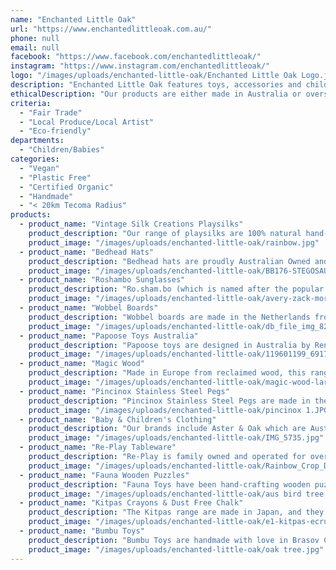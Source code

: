 ```yaml
---
name: "Enchanted Little Oak"
url: "https://www.enchantedlittleoak.com.au/"
phone: null
email: null
facebook: "https://www.facebook.com/enchantedlittleoak/"
instagram: "https://www.instagram.com/enchantedlittleoak/"
logo: "/images/uploads/enchanted-little-oak/Enchanted Little Oak Logo.jpg"
description: "Enchanted Little Oak features toys, accessories and children's wear that are ethically made, eco friendly and of the highest quality. We aim to take the guesswork out of finding unique and reliable products that support your child's natural development."
ethicalDescription: "Our products are either made in Australia or overseas (mainly in Europe) by small businesses that pride themselves in manufacturing and producing following ethical practices. The materials used in production support sustainable practices and conservation."
criteria:
  - "Fair Trade"
  - "Local Produce/Local Artist"
  - "Eco-friendly"
departments:
  - "Children/Babies"
categories:
  - "Vegan"
  - "Plastic Free"
  - "Certified Organic"
  - "Handmade"
  - "< 20km Tecoma Radius"
products:
  - product_name: "Vintage Silk Creations Playsilks"
    product_description: "Our range of playsilks are 100% natural hand-rolled Habatoi silk. All silks have been evenly hand dyed with love and care by Kim Pavli of Vintage Silk Creation, based in the Bellarine Peninsula, Victoria. Professional non toxic and colour fast dyes have been used.\r\n\r\nThese silks have been sourced from Sewards Handkerchief factory and are circa mid 80's. This vintage silk is in perfect condition, and is light, soft and has a beautiful sheen. Hence the silks are one of a kind, and thoughtfully repurposed to create a wonderfully diverse toy for babies and children. \r\n\r\nUse for sensory & imaginary play, costumes, landscapes and more."
    product_image: "/images/uploads/enchanted-little-oak/rainbow.jpg"
  - product_name: "Bedhead Hats"
    product_description: "Bedhead hats are proudly Australian Owned and designed by an Aussie Mum & ethically made by a small family business in China. They are carefully designed so that they actually fit! Finally a hat that newborns can wear through to children aged 13 years.\r\n\r\nThey have the highest sun protection of UPF 50+. Bedhead hats also feature their 'anti flop brim' which means that they can be worn, washed and even folded in your bag repeatedly and they will always hold their shape. No more floppy brims hanging into your little one's eyes."
    product_image: "/images/uploads/enchanted-little-oak/BB176-STEGOSAUR.jpg"
  - product_name: "Roshambo Sunglasses"
    product_description: "Ro.sham.bo (which is named after the popular game Rock, Paper, Scissors) were created in San Diego in 2013 and owned by a small family business. These quality baby and children’s polarised sunglasses are designed in the USA and made in Italy.\r\n\r\nRoshambo are renowned for their high manufacturing specifications, stringent safety testing, 100% UVA/B/C protection, being virtually unbreakable and yet fashionable with their classic wayfarer style.\r\n\r\nThe owners of Roshambo would like to create awareness of Autism and are proud supporters of Autism education and fundraising. All sales contribute to the Autism Charity “Surfers Healing”."
    product_image: "/images/uploads/enchanted-little-oak/avery-zack-morris_1024x1024.jpg"
  - product_name: "Wobbel Boards"
    product_description: "Wobbel boards are made in the Netherlands from many layers of the best European beech wood (FSC), which are stacked and pressed under high pressure, and has a uniquely designed curve. \r\n\r\nWobbel boards are an open ended toy which means they can be used for many purposes! They can be a balance board, used for exercise, imaginary play and much more."
    product_image: "/images/uploads/enchanted-little-oak/db_file_img_8241_thumb_552x552.jpg"
  - product_name: "Papoose Toys Australia"
    product_description: "Papoose toys are designed in Australia by Renske Carbone, and partnering with artisans in Nepal, Papoose toys are made under fair trade conditions from all natural materials. They are renowned for their creative 100% wool felt toys and natural wood products.\r\n\r\nPapoose provides a world of wonder with their small world toys, felt foods and loose parts."
    product_image: "/images/uploads/enchanted-little-oak/119601199_691778308089134_8039803754149718538_n.png"
  - product_name: "Magic Wood"
    product_description: "Made in Europe from reclaimed wood, this range includes stunning treehouses and marble sound trees. These open ended toys can be used for imaginary play and are a beautiful feature in any play room."
    product_image: "/images/uploads/enchanted-little-oak/magic-wood-large-tree-house-doll-house-oskars-wooden-ark-australia-03_926x926.jpg"
  - product_name: "Pincinox Stainless Steel Pegs"
    product_description: "Pincinox Stainless Steel Pegs are made in the small village of Vitrolles, in Southern France by the same family company for nearly 50 years. They are strong, elegantly designed and built to last a lifetime. They have been tested to withstand the hottest Australian conditions and the strongest winds and will not break or rust. We love these pegs as they have unlimited uses around the home and are great for the environment."
    product_image: "/images/uploads/enchanted-little-oak/pincinox 1.JPG"
  - product_name: "Baby & Children's Clothing"
    product_description: "Our brands include Aster & Oak which are Australian designed and ethically made in China from organic cotton. The range features artwork by the owner.\r\nPetit Bamboo is made under certified Fair Trade conditions and features the highest quality bamboo fabrics. Bamboo is naturally breathable and hypoallergenic."
    product_image: "/images/uploads/enchanted-little-oak/IMG_5735.jpg"
  - product_name: "Re-Play Tableware"
    product_description: "Re-Play is family owned and operated for over 25 years. They strive to bring products that are affordable, durable and eco-friendly.\r\n\r\nRe-Play sources material and vibrant colour concentrates to meet strict FDA & EU purity standards. All Re-Play products are made in the USA and are BPA, BPS, PVC, lead, phthalates, surface coatings -free. Currently Re-play has saved 40 million milk jugs, their primary source for material, from going into landfill!"
    product_image: "/images/uploads/enchanted-little-oak/Rainbow_Crop_Dial-S.jpg"
  - product_name: "Fauna Wooden Puzzles"
    product_description: "Fauna Toys have been hand-crafting wooden puzzles since 1992, using sustainable timbers and non toxic materials and are based in Budapest, Hungary. \r\n\r\nTheir beautiful 3D wooden puzzles engage children, improve manual dexterity and encourages spacial awareness. What makes Fauna toys unique are the intricate, yet logical way the pieces fit together and that all pieces can be stacked to create another beautiful structure.\r\n\r\nThey are proud supporters of animal and nature conservation worldwide."
    product_image: "/images/uploads/enchanted-little-oak/aus bird tree.jpg"
  - product_name: "Kitpas Crayons & Dust Free Chalk"
    product_description: "The Kitpas range are made in Japan, and they are focussed on being environmentally friendly and also supporting people with intellectual disabilities within their business. The chalk is made from recycled scallop shells which were left over from the seafood industry.\r\nThe crayons are unique in that they can be used on multiple surfaces such as paper, white boards, glass, ceramic and can be easily wiped off if required."
    product_image: "/images/uploads/enchanted-little-oak/e1-kitpas-ecru-12-colours-02_1800x1800.jpg"
  - product_name: "Bumbu Toys"
    product_description: "Bumbu Toys are handmade with love in Brasov County in Romania, keeping traditional woodworking alive. These toys are made predominantly using sustainable maple wood. All designs begin with a sketch, and are inspired by wanting to stimulate a child's desire for knowledge and keeping designs as simple as possible using attractive and simple shapes."
    product_image: "/images/uploads/enchanted-little-oak/oak tree.jpg"
---
```

